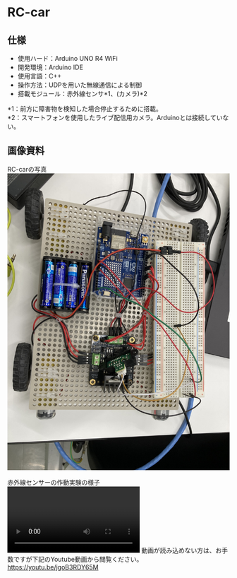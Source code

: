 # RC-car

## 仕様

* 使用ハード：Arduino UNO R4 WiFi<br>
* 開発環境：Arduino IDE<br>
* 使用言語：C++<br>
* 操作方法：UDPを用いた無線通信による制御<br>
* 搭載モジュール：赤外線センサ*1、(カメラ)*2<br>


*1：前方に障害物を検知した場合停止するために搭載。<br>
*2：スマートフォンを使用したライブ配信用カメラ。Arduinoとは接続していない。<br>

## 画像資料
RC-carの写真
<img src="etc/car.jpg" alt="etc/car.jpg">

赤外線センサーの作動実験の様子
<video controls src="etc/test_sensor.mp4"></video>
動画が読み込めない方は、お手数ですが下記のYoutube動画から閲覧ください。<br>
https://youtu.be/jgoB3RDY65M

